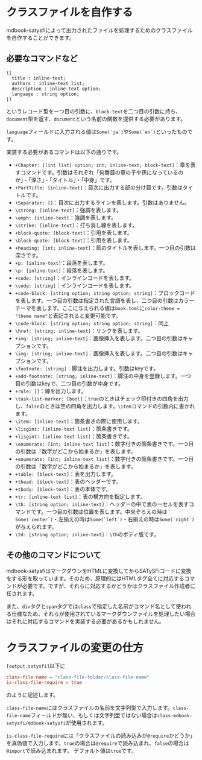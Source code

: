 # クラスファイルを自作する

mdbook-satysfiによって出力されたファイルを処理するためのクラスファイルを自作することができます。


## 必要なコマンドなど

```
(|
  title : inline-text;
  authors : inline-text list;
  description : inline-text option;
  language : string option;
|)
```

というレコード型を一つ目の引数に、`block-text`を二つ目の引数に持ち、`document`型を返す、`document`という名前の関数を提供する必要があります。

`language`フィールドに入力される値は``Some(`ja`)``や``Some(`en`)``といったものです。

実装する必要があるコマンドは以下の通りです。

- `+Chapter: [(int list) option; int; inline-text; block-text]`：章を表すコマンドです。引数はそれぞれ「何番目の章の子や孫になっているのか」・「深さ」・「タイトル」・「中身」です。
- `+PartTitle: [inline-text]`：目次に出力する部の分け目です。引数はタイトルです。
- `+Separator: []`：目次に出力するラインを表します。引数はありません。
- `\strong: [inline-text]`：強調を表します。
- `\emph: [inline-text]`：強調を表します。
- `\strike: [inline-text]`：打ち消し線を表します。
- `+block-quote: [block-text]`：引用を表します。
- `\block-quote: [block-text]`：引用を表します。
- `+heading: [int; inline-text]`：節のタイトルを表します。一つ目の引数は深さです。
- `+p: [inline-text]`：段落を表します。
- `\p: [inline-text]`：段落を表します。
- `+code: [string]`：インラインコードを表します。
- `\code: [string]`：インラインコードを表します。
- `+code-block: [string option; string option; string]`：ブロックコードを表します。一つ目の引数は指定された言語を表し、二つ目の引数はカラーテーマを表します。ここに与えられる値は`book.toml`に`color-theme = "theme name"`と表記されると変更可能です。
- `\code-block: [string option; string option; string]`：同上
- `\href: [string; inline-text]`：リンクを表します。
- `+img: [string; inline-text]`：画像挿入を表します。二つ目の引数はキャプションです。
- `\img: [string; inline-text]`：画像挿入を表します。二つ目の引数はキャプションです。
- `\footnote: [string]`：脚注を出力します。引数はkeyです。
- `+add-footnote: [string; inline-text]`：脚注の中身を登録します。一つ目の引数はkeyで、二つ目の引数が中身です。
- `+rule: []`：線を出力します。
- `\task-list-marker: [bool]`：`true`のときはチェック印付きの四角を出力し、`false`のときは空の四角を出力します。`\item`コマンドの引数内に書かれます。
- `\item: [inline-text]`：箇条書きの際に使用します。
- `\lisgint: [inline-text list]`：箇条書きです。
- `+lisgint: [inline-text list]`：箇条書きです。
- `\enumerate: [int; inline-text list]`：数字付きの箇条書きです。一つ目の引数は「数字がどこから始まるか」を表します。
- `+enumerate: [int; inline-text list]`：数字付きの箇条書きです。一つ目の引数は「数字がどこから始まるか」を表します。
- `+table: [block-text]`：表を出力します。
- `+thead: [block-text]`：表のヘッダーです。
- `+tbody: [block-text]`：表の本体です。
- `+tr: [inline-text list]`：表の横方向を指定します。
- `\th: [string option; inline-text]`：ヘッダーの中で表の一セルを表すコマンドです。一つ目の引数は位置を表します。中央ぞろえの時は``Some(`center`)``・左揃えの時は``Some(`left`)``・右揃えの時は``Some(`right`)``が与えられます。
- `\td: [string option; inline-text]`：`\th`のボディ版です。


## その他のコマンドについて


mdbook-satysfiはマークダウンをHTMLに変換してからSATySFiコードに変換をする形を取っています。そのため、原理的にはHTMLタグ全てに対応するコマンドが必要です。ですが、それらに対応するかどうかはクラスファイル作成者に任されます。

また、`div`タグと`span`タグでは`class`で指定した名前がコマンド名として使われる仕様なため、それらが使用されているマークダウンファイルを処理したい場合はそれに対応するコマンドを実装する必要があるかもしれません。


# クラスファイルの変更の仕方

`[output.satysfi]`以下に

```toml
class-file-name = "class-file-folder/class-file-name"
is-class-file-require = true
```

のように記述します。

`class-file-name`にはクラスファイルの名前を文字列型で入力します。`class-file-name`フィールドが無い、もしくは文字列型ではない場合は`class-mdbook-satysfi/mdbook-satysfi`が使用されます。

`is-class-file-require`には「クラスファイルの読み込みが`@require`かどうか」を真偽値で入力します。`true`の場合は`@require`で読み込まれ、`false`の場合は`@import`で読み込まれます。
デフォルト値は`true`です。

